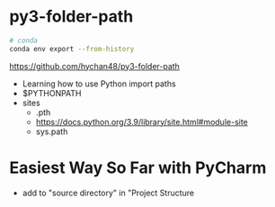 # py3-folder-path
```bash
# conda
conda env export --from-history

```

https://github.com/hychan48/py3-folder-path
* Learning how to use Python import paths
* $PYTHONPATH
* sites
  * .pth
  * https://docs.python.org/3.9/library/site.html#module-site
  * sys.path


# Easiest Way So Far with PyCharm
* add to "source directory" in "Project Structure